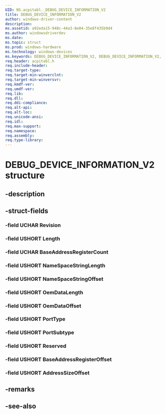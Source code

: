 ```yaml
---
UID: NS.acpitabl._DEBUG_DEVICE_INFORMATION_V2
title: DEBUG_DEVICE_INFORMATION_V2
author: windows-driver-content
description: 
ms.assetid: a92eda15-948c-44a3-8e04-35e8f435b9d4
ms.author: windowsdriverdev
ms.date: 
ms.topic: struct
ms.prod: windows-hardware
ms.technology: windows-devices
ms.keywords: DEBUG_DEVICE_INFORMATION_V2, DEBUG_DEVICE_INFORMATION_V2, *PDEBUG_DEVICE_INFORMATION_V2
req.header: acpitabl.h
req.include-header:
req.target-type:
req.target-min-winverclnt:
req.target-min-winversvr:
req.kmdf-ver:
req.umdf-ver:
req.lib:
req.dll:
req.ddi-compliance:
req.alt-api:
req.alt-loc:
req.unicode-ansi:
req.idl:
req.max-support:
req.namespace:
req.assembly:
req.type-library:
---
```


# DEBUG_DEVICE_INFORMATION_V2 structure

## -description



## -struct-fields

### -field UCHAR Revision			
 	
### -field USHORT Length			
 	
### -field UCHAR BaseAddressRegisterCount			
 	
### -field USHORT NameSpaceStringLength			
 	
### -field USHORT NameSpaceStringOffset			
 	
### -field USHORT OemDataLength			
 	
### -field USHORT OemDataOffset			
 	
### -field USHORT PortType			
 	
### -field USHORT PortSubtype			
 	
### -field USHORT Reserved			
 	
### -field USHORT BaseAddressRegisterOffset			
 	
### -field USHORT AddressSizeOffset			
 	
## -remarks

## -see-also